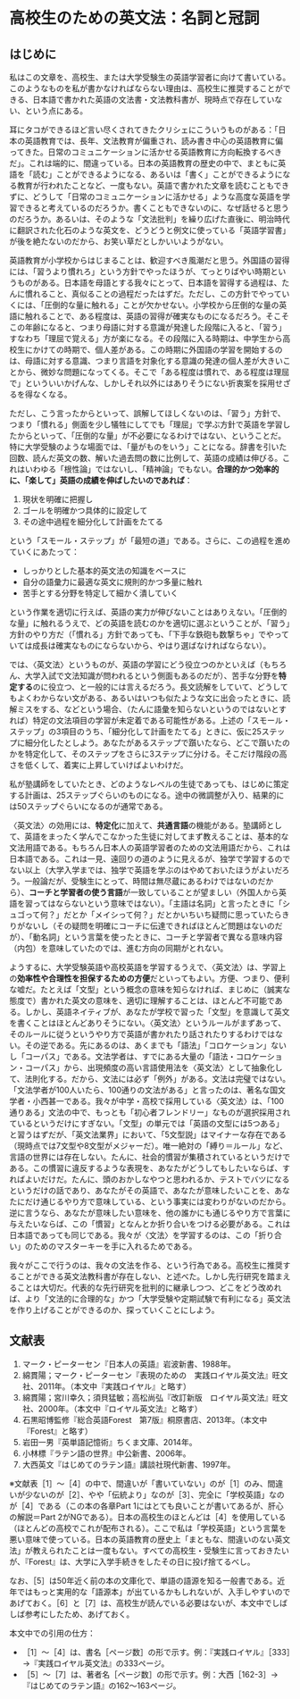 # 高校生のための英文法：名詞と冠詞

## はじめに
私はこの文章を、高校生、または大学受験生の英語学習者に向けて書いている。このようなものを私が書かなければならない理由は、高校生に推奨することができる、日本語で書かれた英語の文法書・文法教科書が、現時点で存在していない、という点にある。

耳にタコができるほど言い尽くされてきたクリシェにこういうものがある：「日本の英語教育では、長年、文法教育が偏重され、読み書き中心の英語教育に偏ってきた。日常のコミュニケーションに活かせる英語教育に方向転換するべきだ」。これは端的に、間違っている。日本の英語教育の歴史の中で、まともに英語を「読む」ことができるようになる、あるいは「書く」ことができるようになる教育が行われたことなど、一度もない。英語で書かれた文章を読むこともできずに、どうして「日常のコミュニケーションに活かせる」ような高度な英語を学習できると考えているのだろうか。書くこともできないのに、なぜ話せると思うのだろうか。あるいは、そのような「文法批判」を繰り広げた直後に、明治時代に翻訳された化石のような英文を、どうどうと例文に使っている「英語学習書」が後を絶たないのだから、お笑い草だとしかいいようがない。

英語教育が小学校からはじまることは、歓迎すべき風潮だと思う。外国語の習得には、「習うより慣れろ」という方針でやったほうが、てっとりばやい時期というものがある。日本語を母語とする我々にとって、日本語を習得する過程は、たんに慣れること、真似ることの過程だったはずだ。ただし、この方針でやっていくには、「圧倒的な量に触れる」ことが欠かせない。小学校から圧倒的な量の英語に触れることで、ある程度は、英語の習得が確実なものになるだろう。そこそこの年齢になると、つまり母語に対する意識が発達した段階に入ると、「習う」すなわち「理屈で覚える」方が楽になる。その段階に入る時期は、中学生から高校生にかけての時期で、個人差がある。この時期に外国語の学習を開始するのは、母語に対する意識、つまり言語を対象化する意識の発達の個人差が大きいことから、微妙な問題になってくる。そこで「ある程度は慣れで、ある程度は理屈で」といういいかげんな、しかしそれ以外にはありそうにない折衷案を採用せざるを得なくなる。

ただし、こう言ったからといって、誤解してほしくないのは、「習う」方針で、つまり「慣れる」側面を少し犠牲にしてでも「理屈」で学ぶ方針で英語を学習したからといって、「圧倒的な量」が不必要になるわけではない、ということだ。特に大学受験のような場面では、「量がものをいう」ことになる。辞書を引いた回数、読んだ英文の数、解いた過去問の数に比例して、英語の成績は伸びる。これはいわゆる「根性論」ではないし、「精神論」でもない。**合理的かつ効率的に、「楽して」英語の成績を伸ばしたいのであれば**：

1. 現状を明確に把握し
2. ゴールを明確かつ具体的に設定して
3. その途中過程を細分化して計画をたてる

という「スモール・ステップ」が「最短の道」である。さらに、この過程を進めていくにあたって：

- しっかりとした基本的英文法の知識をベースに
- 自分の語彙力に最適な英文に規則的かつ多量に触れ
- 苦手とする分野を特定して細かく潰していく

という作業を適切に行えば、英語の実力が伸びないことはありえない。「圧倒的な量」に触れるうえで、どの英語を読むのかを適切に選ぶということが、「習う」方針のやり方だ（「慣れる」方針であっても、「下手な鉄砲も数撃ちゃ」でやっていては成長は確実なものにならないから、やはり選ばなければならない）。

では、〈英文法〉というものが、英語の学習にどう役立つのかといえば（もちろん、大学入試で文法知識が問われるという側面もあるのだが）、苦手な分野を**特定する**のに役立つ、と一般的には言えるだろう。長文読解をしていて、どうしてもよくわからない文がある、あるいはいつも似たような文に出会ったときに、読解ミスをする、などという場合、（たんに語彙を知らないというのではないとすれば）特定の文法項目の学習が未定着である可能性がある。上述の「スモール・ステップ」の3項目のうち、「細分化して計画をたてる」ときに、仮に25ステップに細分化したとしよう。あなたがあるステップで躓いたなら、どこで躓いたのかを特定化して、そのステップをさらに3ステップに分ける。そこだけ階段の高さを低くして、着実に上昇していけばよいわけだ。

私が塾講師をしていたとき、どのようなレベルの生徒であっても、はじめに策定する計画は、25ステップぐらいのものになる。途中の微調整が入り、結果的には50ステップぐらいになるのが通常である。

〈英文法〉の効用には、**特定化**に加えて、**共通言語**の機能がある。塾講師として、英語をまったく学んでこなかった生徒に対してまず教えることは、基本的な文法用語である。もちろん日本人の英語学習者のための文法用語だから、これは日本語である。これは一見、遠回りの道のように見えるが、独学で学習するのでない以上（大学入学までは、独学で英語を学ぶのはやめておいたほうがよいだろう。一般論だが、受験生にとって、時間は無尽蔵にあるわけではないのだから）、**コーチと学習者の使う言語**が一致していることが望ましい（外国人から英語を習ってはならないという意味ではない）。「主語は名詞」と言ったときに「シュゴって何？」だとか「メイシって何？」だとかいちいち疑問に思っていたらきりがないし（その疑問を明確にコーチに伝達できればほとんど問題はないのだが）、「動名詞」という言葉を使ったときに、コーチと学習者で異なる意味内容（内包）を意味していたのでは、進む方向の同期がとれない。

ようするに、大学受験英語や高校英語を学習するうえで、〈英文法〉は、学習上の**効率性や合理性を担保するための方便**だといってもよい。方便、つまり、便利な嘘だ。たとえば「文型」という概念の意味を知らなければ、まじめに（誠実な態度で）書かれた英文の意味を、適切に理解することは、ほとんど不可能である。しかし、英語ネイティブが、あなたが学校で習った「文型」を意識して英文を書くことはほとんどありそうにない。〈英文法〉というルールがまずあって、そのルールに従うというやり方で英語が書かれたり話されたりするわけではない。その逆である。先にあるのは、あくまでも「語法」「コロケーション」ないし「コーパス」である。文法学者は、すでにある大量の「語法・コロケーション・コーパス」から、出現頻度の高い言語使用法を〈英文法〉として抽象化して、法則化する。だから、文法には必ず「例外」がある。文法は完璧ではない。「文法学者が100人いたら、100通りの文法がある」と言ったのは、著名な国文学者・小西甚一である。我々が中学・高校で採用している〈英文法〉は、「100通りある」文法の中で、もっとも「初心者フレンドリー」なものが選択採用されているというだけにすぎない。「文型」の単元では「英語の文型には5つある」と習うはずだが、「英文法業界」において、「5文型説」はマイナーな存在である（現時点では7文型や8文型がメジャーだ）。唯一絶対の「縛り＝ルール」など、言語の世界には存在しない。たんに、社会的慣習が集積されているというだけである。この慣習に違反するような表現を、あなたがどうしてもしたいならば、すればよいだけだ。たんに、頭のおかしなやつと思われるか、テストでバツになるというだけの話であり、あなたがその英語で、あなたが意味したいことを、あなたにだけ通じるやり方で意味している、という事実には変わりがないのだから。逆に言うなら、あなたが意味したい意味を、他の誰かにも通じるやり方で言葉に与えたいならば、この「慣習」となんとか折り合いをつける必要がある。これは日本語であっても同じである。我々が〈文法〉を学習するのは、この「折り合い」のためのマスターキーを手に入れるためである。

我々がここで行うのは、我々の文法を作る、という行為である。高校生に推奨することができる英文法教科書が存在しない、と述べた。しかし先行研究を踏まえることは大切だ。代表的な先行研究を批判的に継承しつつ、どこをどう改めれば、より「文法的に合理的な」かつ「大学受験や定期試験で有利になる」英文法を作り上げることができるのか、探っていくことにしよう。

## 文献表
1. マーク・ピーターセン『日本人の英語』岩波新書、1988年。
2. 綿貫陽；マーク・ピーターセン『表現のための　実践ロイヤル英文法』旺文社、2011年。（本文中『実践ロイヤル』と略す）
3. 綿貫陽；宮川幸久；須貝猛敏；高松尚弘『改訂新版　ロイヤル英文法』旺文社、2000年。（本文中『ロイヤル英文法』と略す）
4. 石黒昭博監修『総合英語Forest　第7版』桐原書店、2013年。（本文中『Forest』と略す）
5. 岩田一男『英単語記憶術』ちくま文庫、2014年。
6. 小林標『ラテン語の世界』中公新書、2006年。
7. 大西英文『はじめてのラテン語』講談社現代新書、1997年。

※文献表［1］～［4］の中で、間違いが「書いていない」のが［1］のみ、間違いが少ないのが［2］、やや「伝統より」なのが［3］、完全に「学校英語」なのが［4］である（この本の各章Part 1にはとても良いことが書いてあるが、肝心の解説＝Part 2がNGである）。日本の高校生のほとんどは［4］を使用している（ほとんどの高校でこれが配布される）。ここで私は「学校英語」という言葉を悪い意味で使っている。日本の英語教育の歴史上「まともな、間違いのない英文法」が教えられたことは一度もない。すべての高校生・受験生に言っておきたいが、『Forest』は、大学に入学手続きをしたその日に投げ捨てるべし。

なお、［5］は50年近く前の本の文庫化で、単語の語源を知る一般書である。近年ではもっと実用的な「語源本」が出ているかもしれないが、入手しやすいのであげておく。［6］と［7］は、高校生が読んでいる必要はないが、本文中でしばしば参考にしたため、あげておく。

本文中での引用の仕方：

- ［1］～［4］は、書名［ページ数］の形で示す。例：『実践ロイヤル』［333］→『実践ロイヤル英文法』の333ページ。
- ［5］～［7］は、著者名［ページ数］の形で示す。例：大西［162-3］→『はじめてのラテン語』の162～163ページ。